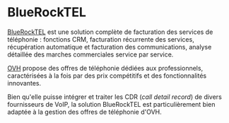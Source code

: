 # BlueRockTEL

[BlueRockTEL](http://bluerocktel.com/) est une solution complète de facturation des services de téléphonie : fonctions CRM, facturation récurrente des services, récupération automatique et facturation des communications, analyse détaillée des marches commerciales service par service.

[OVH](https://www.ovhtelecom.fr/) propose des offres de téléphonie dédiées aux professionnels, caractérisées à la fois par des prix compétitifs et des fonctionnalités innovantes.

Bien qu'elle puisse intégrer et traiter les CDR (*call detail record*) de divers fournisseurs de VoIP, la solution BlueRockTEL est particulièrement bien adaptée à la gestion des offres de téléphonie d'OVH.
